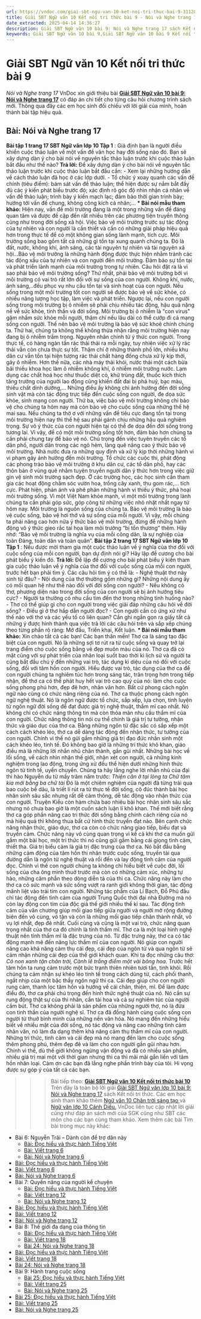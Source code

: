 ```yaml
---
url: https://vndoc.com/giai-sbt-ngu-van-10-ket-noi-tri-thuc-bai-9-311280
title: Giải SBT Ngữ văn 10 Kết nối tri thức bài 9 - Nói và Nghe trang 17 - VnDoc.com
date_extracted: 2025-04-14 14:36:27
description: Giải SBT Ngữ văn 10 bài 9: Nói và Nghe trang 17 sách Kết nối tri thức có đáp án chi tiết cho các bạn cùng tham khảo.
keywords: Giải SBT Ngữ văn 10 bài 9,Giải SBT Ngữ văn 10 bài 9 Kết nối tri thức,Giải sách bài tập Ngữ văn KNTT lớp 10,Ngữ văn lớp 10 Kết nối tri thức,giải bài tập ngữ văn lớp 10,bài Nói và Nghe trang 17,giải SBT ngữ văn 10 KNTT trang 17
---
```


# Giải SBT Ngữ văn 10 Kết nối tri thức bài 9
 _Nói và Nghe trang 17_
VnDoc xin giới thiệu bài **[Giải SBT Ngữ văn 10 bài 9: Nói và Nghe trang 17](<https://vndoc.com/giai-sbt-ngu-van-10-ket-noi-tri-thuc-bai-9-311280>)** có đáp án chi tiết cho từng câu hỏi chương trình sách mới. Thông qua đây các em học sinh đối chiếu với lời giải của mình, hoàn thành bài tập hiệu quả.
## **Bài: Nói và Nghe trang 17**
**Bài tập 1 trang 17 SBT Ngữ văn lớp 10 Tập 1** : Giả định bạn là người điều khiển cuộc thảo luận về một vấn đề văn học hay đời sống nào đó. Bạn sẽ xây dựng dàn ý cho bài nói về nguyên tắc thảo luận trước khi cuộc thảo luận bắt đầu như thế nào?
**Trả lời:**
Để xây dựng dàn ý cho bài nói về nguyên tắc thảo luận trước khi cuộc thảo luận bắt đầu cần:
\- Xem lại những hướng dẫn về cách thảo luận đã học ở các lớp dưới.
\- Tổ chức ý xoay quanh các vấn đề chính \(tiêu điểm\): bám sát vấn đề thảo luận; thể hiện được sự nắm bắt đầy đủ các ý kiến phát biểu trước đó; xác định rõ góc độ nhìn nhận cá nhân về vấn đề thảo luận; trình bày ý kiến mạch lạc; đảm bảo thời gian trình bày; hướng tới vấn đề chung, không công kích cá nhân;...
**\* Bài nói mẫu tham khảo:**
Hiện nay, vấn đề môi trường đang là một trong những vấn đề đáng quan tâm và được đề cập đến rất nhiều trên các phương tiện truyền thông cũng như trong đời sống xã hội. Việc bảo vệ môi trường trước sự tác động của tự nhiên và con người là cần thiết và cần có những giải pháp hiệu quả hơn trong thực tế để có một không gian sống lành mạnh, tích cực.
Môi trường sống bao gồm tất cả những gì tồn tại xung quanh chúng ta. Đó là đất, nước, không khí, ánh sáng, các tài nguyên tự nhiên và tài nguyên xã hội…Bảo vệ môi trường là những hành động được thực hiện nhằm tránh các tác động xấu của tự nhiên và con người đến môi trường. Đảm bảo sự tồn tại và phát triển lành mạnh của môi trường trong tự nhiên.
Câu hỏi đặt ra là vì sao phải bảo vệ môi trường sống? Thứ nhất, phải bảo vệ môi trường bởi vì môi trường có vai trò rất lớn đối với sự sống của con người. Không khí, nước, ánh sáng,..đều phục vụ nhu cầu tồn tại và sinh hoạt của con người. Nếu sống trong một môi trường tốt con người sẽ được bảo vệ về sức khỏe, có nhiều năng lượng học tập, làm việc và phát triển. Ngược lại, nếu con người sống trong môi trường bị ô nhiễm sẽ phải chịu nhiều tác động, hậu quả nặng nề về sức khỏe, tinh thần và đời sống. Môi trường bị ô nhiễm là "con virus" gặm nhấm sức khỏe mỗi người, thậm chí nếu lâu dài có thể cướp đi cả mạng sống con người. Thế nên bảo vệ môi trường là bảo vệ sức khoẻ chính chúng ta.
Thứ hai, chúng ta không thể không thừa nhận rằng môi trường hiện nay đang bị ô nhiễm trầm trọng. Nguyên nhân chính từ ý thức con người. Trong thực tế, có hàng ngàn tấn rác thải thải ra mỗi ngày, tuy nhiên việc xử lý rác thải vẫn còn chưa thực sự tốt. Thậm chí ở những thành phố lớn, nhiều khu dân cư vẫn tồn tại hiện tượng rác thải chất hàng đống chưa xử lý kịp thời, gây ô nhiễm. Hơn thế nữa, các nhà máy thải khói, nước thải một cách bừa bãi thiếu khoa học làm ô nhiễm không khí, ô nhiễm môi trường nước. Lạm dụng các chất hoá học như thuốc diệt cỏ, khử trùng đất, thuốc kích thích tăng trưởng của người lao động cũng khiến đất đai bị phá huỷ, bạc màu, thiếu chất dinh dưỡng,... Những điều ấy không chỉ ảnh hưởng đến đời sống sinh vật mà còn tác động trực tiếp đến cuộc sống con người, đe dọa sức khỏe, sinh mạng con người.
Thứ ba, việc bảo vệ môi trường không chỉ bảo vệ cho chúng ta hôm nay mà còn bảo vệ cho cuộc sống của những thế hệ mai sau. Nếu chúng ta thờ ơ với những vấn đề tiêu cực đang tồn tại trong môi trường hiện nay thì thế hệ sau phải gánh chịu những hậu quả nghiêm trọng. Sự vô ý thức của con người hiện tại có thể đe dọa đến đời sống trong tương lai.
Vì vậy, để có một môi trường sống tốt hơn, đảm bảo hơn chúng ta cần phải chung tay để bảo vệ nó. Chú trọng đến việc tuyên truyền các tổ dân phố, người dân trong các ngõ hẻm, làng quê nâng cao ý thức bảo vệ môi trường. Nhà nước đưa ra những quy định và xử lý kịp thời những hành vi vi phạm gây ảnh hưởng đến môi trường. Tổ chức các cuộc thi, phát động các phong trào bảo vệ môi trường ở khu dân cư, các tổ dân phố, hay các thôn bản ở vùng quê nhằm tuyên truyền người dân ý thức hơn trong việc giữ gìn vệ sinh môi trường sạch đẹp. Ở các trường học, các học sinh cần tham gia các hoạt động chăm sóc vườn hoa, trồng cây xanh, thu gom rác,... tích cực. Phát hiện, phản ánh và phê phán những hành vi thiếu ý thức, phá hoại môi trường sống. Vì một Việt Nam khỏe mạnh, vì một môi trường trong lành chúng ta cần phải góp sức, góp công từ những việc nhỏ nhặt nhất ngay từ hôm nay.
Môi trường là nguồn sống của chúng ta. Bảo vệ môi trường là bảo vệ cuộc sống, bảo vệ hơi thở và sự sống của mỗi người. Vì vậy, mỗi chúng ta phải nâng cao hơn nữa ý thức bảo vệ môi trường, đừng để những hành động vô ý thức gieo rắc tai họa làm môi trường “bị tổn thương” thêm. Hãy nhớ: “Bảo vệ môi trường là nghĩa vụ của mỗi công dân, là sự nghiệp của toàn Đảng, toàn dân và toàn quân”.
**Bài tập 2 trang 17 SBT Ngữ văn lớp 10 Tập 1** : Nếu được mời tham gia một cuộc thảo luận về ý nghĩa của thơ đối với cuộc sống của mỗi con người, bạn dự định nói gì? Hãy lập đề cương cho bài phát biểu ý kiến đó.
**Trả lời:**
Để lập đề cương cho bài phát biểu ý kiến tham gia cuộc thảo luận về ý nghĩa của thơ đối với cuộc sống của mỗi con người, trước hết bạn phải tìm ý. Các câu hỏi tìm ý có thể là:
\- Nghệ thuật thơ nảy sinh từ đâu?
\- Nội dung của thơ thường gồm những gì? Những nội dung ấy có mối quan hệ như thế nào đối với đời sống con người?
\- Nếu không có thơ, phương diện nào trong đời sống của con người sẽ bị ảnh hưởng tiêu cực?
\- Người ta thường có nhu cầu tìm đến thơ trong những tình huống nào?
\- Thơ có thể giúp gì cho con người trong việc giải đáp những câu hỏi về đời sống?
\- Điều gì ở thơ hấp dẫn người đọc?
\- Con người cần có ứng xử như thế nào với thơ và các yếu tố có liên quan?
Cần ghi ngắn gọn ra giấy tất cả những ý được hình thành qua việc trả lời các câu hỏi trên và sắp xếp chúng theo từng phần rõ ràng: Mở đầu, Triển khai, Kết luận.
**\* Bài nói mẫu tham khảo:**
Xin chào tất cả các bạn\!
Các bạn thân mến\! Thơ ca là sáng tạo đặc biệt của con người. Nó là những sợi tơ rút ra từ cuộc sống và quay trở lại trang điểm cho cuộc sống bằng vẻ đẹp muôn màu của nó. Thơ ca đã có mặt cùng với sự phát triển của nhân loại suốt bao thời kì lịch sử và người ta cũng bắt đầu chú ý đến những vai trò, tác dụng kì diệu của nó đối với cuộc sống, đối với tâm hồn con người. Hiểu được vai trò, tác dụng của thơ ca để con người chúng ta nghiêm túc hơn trong sáng tác, trân trọng hơn trong tiếp nhận, để thơ ca có thể phát huy hết vai trò cao quý của nó: làm cho cuộc sống phong phú hơn, đẹp đẽ hơn, nhân văn hơn.
Bất cứ phong cách ngôn ngữ nào cũng có chức năng riêng của nó. Thơ ca thuộc phong cách ngôn ngữ nghệ thuật. Nó là ngôn ngữ được tổ chức, sắp xếp, lựa chọn, tinh luyện từ ngôn ngữ đời sống để đạt được giá trị nghệ thuật, thẩm mĩ cao nhất. Nó không chỉ có chức năng thông tin mà còn thỏa mãn nhu cầu thẩm mĩ của con người.
Chức năng thông tin nói cụ thể chính là giá trị tư tưởng, nhận thức và giáo dục của thơ ca. Bằng những ngôn từ đặc sắc có sắp xếp một cách cách khéo léo, thơ ca dễ dàng tác động đến nhận thức, tư tưởng của con người. Chính vì thế nó gửi gắm những giá trị đạo đức nhân sinh một cách khéo léo, tinh tế. Đó không bao giờ là những tri thức khô khan, giáo điều mà là những lời nhắn nhủ chân thành, gần gũi nhất. Những bài học về lối sống, về cách nhìn nhận thế giới, nhận xét con người, cả những kinh nghiệm trong lao động, trong ứng xử đều thể hiện dưới những hình thức ngôn từ tinh tế, uyển chuyển. Chúng ta hãy lắng nghe lời nhắn nhủ của đại thi hào Nguyễn du từ mấy trăm năm trước:
_Thiện căn ở tại lòng ta_
 _Chữ tâm kia mới bằng ba chữ tài_
Đó là một chiêm nghiệm của người đã từng trải qua bao cuộc bể dâu, là triết lí rút ra từ thực tế đời sống, cô đúc thành bài học nhân sinh sâu sắc nhưng rất dễ cảm thông, dễ tác động vào nhận thức của con người. Truyện Kiều còn hàm chứa bao nhiêu bài học nhân sinh sâu sắc nhưng nó chưa bao giờ là một cuốn sách luận lí khô khan. Thế mới biết rằng thơ ca góp phần nâng cao tri thức đời sống bằng chính cách riêng của nó mà hiệu quả thì không thua bất cứ hình thức truyền đạt nào.
Bên cạnh chức năng nhận thức, giáo dục, thơ ca còn có chức năng giao tiếp, biểu đạt và truyền cảm. Chức năng này vô cùng quan trọng vì kể cả khi thơ ca muốn gửi gắm một bài học, một tri thức thì nó cũng gửi gắm bằng cái giọng tình cảm, thiết tha. Giá trị biểu cảm là giá trị đặc trưng của thơ ca. Nó bắt đầu bằng những cảm động của tâm hồn thi nhân trước cuộc sống, truyền tải qua đường dẫn là ngôn từ nghệ thuật và rồi đến và lay động tình cảm của người đọc. Chính vì thế con người chúng ta không chỉ hiểu biết về cuộc đời, lối sống của cha ông mình thuở trước mà còn có những cảm xúc, những tự hào, những căm phẫn theo dòng diễn tả của thi ca. Chức năng này làm cho thơ ca có sức mạnh và sức sống vượt ra ranh giới không thời gian, tác động mãnh liệt vào trái tim con người. Những tác phẩm của Lí Bạch, Đỗ Phủ đâu chỉ tác động đến tình cảm của người Trung Quốc thời đại nhà Đường mà nó còn lay động con tim của độc giả thế giới nhiều thế kỉ sau. Tác động tình cảm của văn chương giúp mối giao tiếp giữa người và người mở rộng đường biên đến vô cùng, vô tận và còn là những mối giao tiếp chân thành nhất, vô vụ lợi nhất, đẹp đẽ nhất.
Cuối cùng và cũng là một vai trò, chức năng quan trọng nhất của thơ ca đó chính là tính thẩm mĩ. Thơ ca là một loại hình nghệ thuật nên tính thẩm mĩ là đặc trưng của nó. Từ đặc trưng này, thơ ca có tác động mạnh mẽ đến năng lực thẩm mĩ của con người. Nó giúp con người nâng cao khả năng cảm thụ cái đẹp, cái đẹp của ngôn từ và qua ngôn từ sẽ cảm nhận những cái đẹp của thế giới khách quan. Khi ta đọc những câu thơ:
_Cỏ non xanh tận chân trời,_
_Cành lê trắng điểm một vài bông hoa._
Trước hết tâm hồn ta rung cảm trước một bức tranh thiên nhiên tươi tắn, tinh khôi. Rồi chúng ta cảm nhận sự khéo léo tinh tế trong cách dùng từ, cách phối thanh, ngắt nhịp của một bậc thầy ngôn ngữ thi ca. Cái đẹp giúp cho con người rung cảm, thanh lọc tâm hồn và hướng về cái chân, thiện, mĩ. Để làm được điều đó, thơ ca phải chú trọng đến hình thức nghệ thuật của nó. Nó cần sự rung động thật sự của thi nhân, cần tài hoa và cả sự nghiêm túc của người cầm bút. Thơ ca không phải là sản phẩm của những người thợ, nó là đứa con tinh thần của người nghệ sĩ.
Thơ ca đã đồng hành cùng cuộc sống con người từ thuở bình minh của những nền văn hóa. Nó mang đến những hiểu biết về nhiều mặt của đời sống, nó tác động và nâng cao những tình cảm nhân văn, nó làm đa dạng thêm khả năng cảm thụ thẩm mĩ của con người. Những tri thức, tình cảm và cái đẹp mà nó mang đến làm cho cuộc sống thêm phong phú, thêm đẹp đẽ và làm cho con người gần gũi nhau hơn. Chính vì thế, dù thế giới không ngừng vận động và đã có nhiều sản phẩm, nhiều giá trị mai một với thời gian nhưng thi ca thì mãi mãi gắn liền với tâm hồn nhân loại.
Cảm ơn các bạn đã lắng nghe phần trình bày của tôi. Hi vọng được sự góp ý của tất cả các bạn.
>>> Bài tiếp theo: [**Giải SBT Ngữ văn 10 Kết nối tri thức bài 10**](<https://vndoc.com/giai-sbt-ngu-van-10-ket-noi-tri-thuc-bai-10-311289>)
Trên đây là toàn bộ lời giải [Giải SBT Ngữ văn lớp 10 bài 9: Nói và Nghe trang 17](<https://vndoc.com/giai-sbt-ngu-van-10-ket-noi-tri-thuc-bai-9-311280>) sách Kết nối tri thức. Các em học sinh tham khảo thêm [Ngữ văn 10 Chân trời sáng tạo ](<https://vndoc.com/ngu-van-10-chan-troi-sang-tao-tap1>)và [Ngữ văn lớp 10 Cánh Diều.](<https://vndoc.com/ngu-van-10-canh-dieu-tap1>) VnDoc liên tục cập nhật lời giải cũng như đáp án sách mới của SGK cũng như SBT các môn cho các bạn cùng tham khảo.
Xem thêm các bài Tìm bài trong mục này khác:
  * Bài 6: Nguyễn Trãi – Dành còn để trợ dân này
    * [Bài: Đọc hiểu và thực hành Tiếng Việt](</giai-sbt-ngu-van-10-ket-noi-tri-thuc-bai-16-311352>)
    * [Bài: Viết trang 6](</giai-sbt-ngu-van-10-ket-noi-tri-thuc-bai-17-311353>)
    * [Bài: Nói và Nghe trang 6](</giai-sbt-ngu-van-10-ket-noi-tri-thuc-bai-18-311355>)
  * [Bài: Đọc hiểu và thực hành Tiếng Việt](</giai-sbt-ngu-van-10-ket-noi-tri-thuc-bai-16-311352>)
  * [Bài: Viết trang 6](</giai-sbt-ngu-van-10-ket-noi-tri-thuc-bai-17-311353>)
  * [Bài: Nói và Nghe trang 6](</giai-sbt-ngu-van-10-ket-noi-tri-thuc-bai-18-311355>)
  * Bài 7: Quyền năng của người kể chuyện
    * [Bài: Đọc hiểu và thực hành Tiếng Việt](</giai-sbt-ngu-van-10-ket-noi-tri-thuc-bai-19-311356>)
    * [Bài: Viết trang 12](</title-dat-tu-khoa-chinh-co-volume-lon-nhat-238764>)
    * [Bài: Nói và Nghe trang 12](</giai-sbt-ngu-van-10-ket-noi-tri-thuc-bai-21-311363>)
  * [Bài: Đọc hiểu và thực hành Tiếng Việt](</giai-sbt-ngu-van-10-ket-noi-tri-thuc-bai-19-311356>)
  * [Bài: Viết trang 12](</title-dat-tu-khoa-chinh-co-volume-lon-nhat-238764>)
  * [Bài: Nói và Nghe trang 12](</giai-sbt-ngu-van-10-ket-noi-tri-thuc-bai-21-311363>)
  * Bài 8: Thế giới đa dạng của thông tin
    * [Bài: Đọc hiểu và thực hành Tiếng Việt](</giai-sbt-ngu-van-10-ket-noi-tri-thuc-bai-22-311366>)
    * [Bài: Viết trang 18](</giai-sbt-ngu-van-10-ket-noi-tri-thuc-bai-23-311367>)
    * [Bài 24: Nói và Nghe trang 18](</giai-sbt-ngu-van-10-ket-noi-tri-thuc-bai-24-311369>)
  * [Bài: Đọc hiểu và thực hành Tiếng Việt](</giai-sbt-ngu-van-10-ket-noi-tri-thuc-bai-22-311366>)
  * [Bài: Viết trang 18](</giai-sbt-ngu-van-10-ket-noi-tri-thuc-bai-23-311367>)
  * [Bài 24: Nói và Nghe trang 18](</giai-sbt-ngu-van-10-ket-noi-tri-thuc-bai-24-311369>)
  * Bài 9: Hành trang cuộc sống
    * [Bài 25: Đọc hiểu và thực hành Tiếng Việt](</giai-sbt-ngu-van-10-ket-noi-tri-thuc-bai-25-311371>)
    * [Bài: Viết trang 25](</giai-sbt-ngu-van-10-ket-noi-tri-thuc-bai-26-311373>)
    * [Bài: Nói và Nghe trang 25](</giai-sbt-ngu-van-10-ket-noi-tri-thuc-bai-27-311375>)
  * [Bài 25: Đọc hiểu và thực hành Tiếng Việt](</giai-sbt-ngu-van-10-ket-noi-tri-thuc-bai-25-311371>)
  * [Bài: Viết trang 25](</giai-sbt-ngu-van-10-ket-noi-tri-thuc-bai-26-311373>)
  * [Bài: Nói và Nghe trang 25](</giai-sbt-ngu-van-10-ket-noi-tri-thuc-bai-27-311375>)

